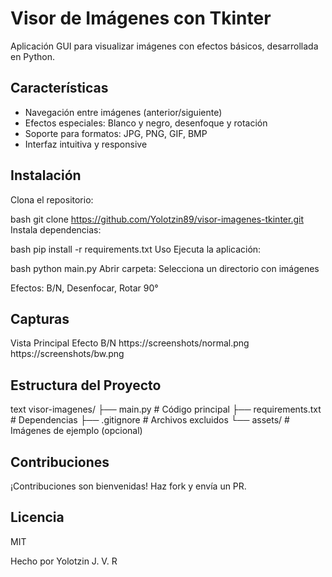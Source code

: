 # Visor de Imágenes con Tkinter

Aplicación GUI para visualizar imágenes con efectos básicos, desarrollada en Python.

## Características
- Navegación entre imágenes (anterior/siguiente)
- Efectos especiales: Blanco y negro, desenfoque y rotación
- Soporte para formatos: JPG, PNG, GIF, BMP
- Interfaz intuitiva y responsive

## Instalación
Clona el repositorio:

bash
git clone https://github.com/Yolotzin89/visor-imagenes-tkinter.git
Instala dependencias:

bash
pip install -r requirements.txt
Uso
Ejecuta la aplicación:

bash
python main.py
Abrir carpeta: Selecciona un directorio con imágenes

Efectos: B/N, Desenfocar, Rotar 90°

## Capturas
Vista Principal	Efecto B/N
https://screenshots/normal.png	https://screenshots/bw.png
## Estructura del Proyecto
text
visor-imagenes/
├── main.py              # Código principal
├── requirements.txt     # Dependencias
├── .gitignore          # Archivos excluidos
└── assets/             # Imágenes de ejemplo (opcional)

## Contribuciones
¡Contribuciones son bienvenidas! Haz fork y envía un PR.

 ## Licencia
MIT

Hecho por Yolotzin J. V. R
